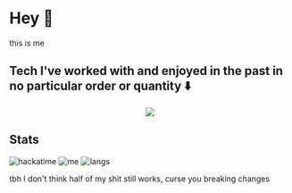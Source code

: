 # Hey 👋

this is me

## Tech I've worked with and enjoyed in the past in no particular order or quantity :arrow_down:

<p align="center">
  <img src="https://skillicons.dev/icons?i=ableton,apple,arch,bash,bevy,blender,bun,c,cs,cpp,cloudflare,css,debian,discord,discordjs,electron,express,figma,firebase,git,github,githubactions,godot,gtk,html,ipfs,java,js,linux,lua,md,neovim,nextjs,nix,nix,nix,nodejs,npm,obsidian,postman,powershell,raspberrypi,react,regex,replit,rust,rust,rust,rust,stackoverflow,supabase,selenium,sentry,solidjs,svg,tailwind,tauri,threejs,ts,ubuntu,unity,vite,vscode,vscodium,vue,wasm" />
</p>

## Stats

![hackatime](https://github-readme-stats.hackclub.dev/api/wakatime?username=10968&api_domain=hackatime.hackclub.com&&custom_title=Hackatime+Stats&layout=compact&cache_seconds=0&langs_count=8&theme=catppuccin_mocha)
![me](https://github-readme-stats.vercel.app/api?username=Elijah629&count_private=true&hide_border=true&show_icons=true&theme=catppuccin_mocha">)
![langs](https://github-readme-stats.vercel.app/api/top-langs/?username=elijah629&layout=compact&theme=catppuccin_mocha&hide_border=true&count_private=true&langs_count=10)

tbh I don't think half of my shit still works, curse you breaking changes
